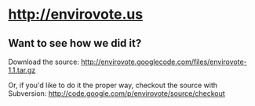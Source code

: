 # http://envirovote.us #

## Want to see how we did it? ##

Download the source: http://envirovote.googlecode.com/files/envirovote-1.1.tar.gz

Or, if you'd like to do it the proper way, checkout the source with Subversion:
http://code.google.com/p/envirovote/source/checkout